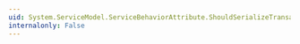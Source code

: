 ```yaml
---
uid: System.ServiceModel.ServiceBehaviorAttribute.ShouldSerializeTransactionTimeout
internalonly: False
---
```

